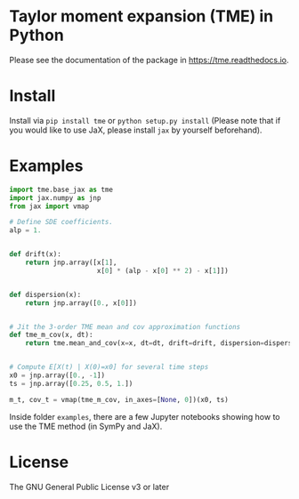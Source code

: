 # Taylor moment expansion (TME) in Python

Please see the documentation of the package in https://tme.readthedocs.io.

# Install

Install via `pip install tme` or `python setup.py install` (Please note that if you would like to use JaX, please 
install `jax` by yourself beforehand).

# Examples

```python
import tme.base_jax as tme
import jax.numpy as jnp
from jax import vmap

# Define SDE coefficients.
alp = 1.


def drift(x):
    return jnp.array([x[1],
                      x[0] * (alp - x[0] ** 2) - x[1]])


def dispersion(x):
    return jnp.array([0., x[0]])


# Jit the 3-order TME mean and cov approximation functions
def tme_m_cov(x, dt):
    return tme.mean_and_cov(x=x, dt=dt, drift=drift, dispersion=dispersion, Qw=jnp.eye(1), order=3)


# Compute E[X(t) | X(0)=x0] for several time steps
x0 = jnp.array([0., -1])
ts = jnp.array([0.25, 0.5, 1.])

m_t, cov_t = vmap(tme_m_cov, in_axes=[None, 0])(x0, ts)
```

Inside folder `examples`, there are a few Jupyter notebooks showing how to use the TME method (in SymPy and JaX).

# License

The GNU General Public License v3 or later
